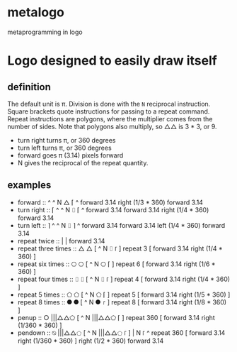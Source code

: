 # metalogo
metaprogramming in logo

# Logo designed to easily draw itself

## definition

The default unit is π.
Division is done with the `N` reciprocal instruction.
Square brackets quote instructions for passing to a repeat command.
Repeat instructions are polygons, where the multiplier comes from the number of sides.
Note that polygons also multiply, so △△ is 3 * 3, or 9.

- turn right turns π, or 360 degrees
- turn left turns π, or 360 degrees
- forward goes π (3.14) pixels forward
- N gives the reciprocal of the repeat quantity.

## examples
- forward :: ^
  ^ N △ ⌈ ^
  forward 3.14 right (1/3 * 360) forward 3.14
- turn right :: ⌈
  ^ ^ N ⌷ ⌈ ^
  forward 3.14 forward 3.14 right (1/4 * 360) forward 3.14
- turn left :: ⌉
  ^ ^ N ⌷ ⌉ ^
  forward 3.14 forward 3.14 left (1/4 * 360) forward 3.14
- repeat twice :: |
  |
  forward 3.14
- repeat three times :: △
  △ [ ^ N ⌷ ⌈ ]
  repeat 3 [ forward 3.14 right (1/4 * 360) ]
- repeat six times :: ⎔
  ⎔ [ ^ N ⎔ ⌈ ]
  repeat 6 [ forward 3.14 right (1/6 * 360) ]
- repeat four times :: ⌷
  ⌷ [ ^ N ⌷ ⌈ ]
  repeat 4 [ forward 3.14 right (1/4 * 360) ]
- repeat 5 times :: ⬠
  ⬠ [ ^ N ⬠ ⌈ ]
  repeat 5 [ forward 3.14 right (1/5 * 360) ]
- repeat 8 times :: ⯃
  ⯃ [ ^ N ⯃ ⌈ ]
  repeat 8 [ forward 3.14 right (1/8 * 360) ]
- penup :: ○
  |||△△⬠ [ ^ N |||△△⬠ ⌈ ]
  repeat 360 [ forward 3.14 right (1/360 * 360) ]
- pendown :: ⍉
  |||△△⬠ [ ^ N |||△△⬠ ⌈ ] | N ⌈ ^
  repeat 360 [ forward 3.14 right (1/360 * 360) ] right (1/2 * 360) forward 3.14

